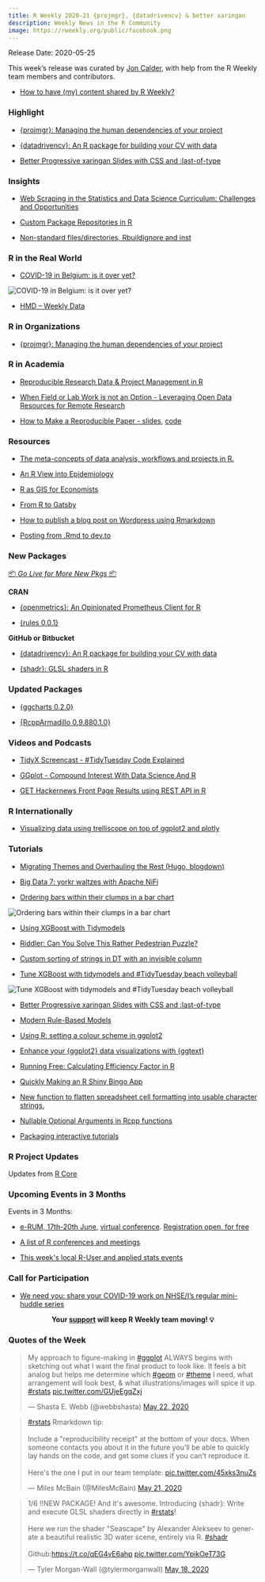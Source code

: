 ```yaml
---
title: R Weekly 2020-21 {projmgr}, {datadrivencv} & better xaringan
description: Weekly News in the R Community
image: https://rweekly.org/public/facebook.png
---
```


Release Date: 2020-05-25

This week’s release was curated by [Jon Calder](https://twitter.com/jonmcalder), with help from the R Weekly team members and contributors.

+ [How to have (my) content shared by R Weekly?](https://github.com/rweekly/rweekly.org#how-to-have-my-content-shared-by-r-weekly)

###  Highlight

+ [{projmgr}: Managing the human dependencies of your project](https://emilyriederer.netlify.app/post/projmgr/)

+ [{datadrivencv}: An R package for building your CV with data](http://nickstrayer.me/datadrivencv/)

+ [Better Progressive xaringan Slides with CSS and :last-of-type](https://www.garrickadenbuie.com/blog/better-progressive-xaringan/)

### Insights

+ [Web Scraping in the Statistics and Data Science Curriculum: Challenges and Opportunities](https://github.com/mdogucu/web-scrape)

+ [Custom Package Repositories in R](https://blog.revolutionanalytics.com/2020/05/custom-package-repositories-in-r.html)

+ [Non-standard files/directories, Rbuildignore and inst](https://blog.r-hub.io/2020/05/20/rbuildignore/)

### R in the Real World

+ [COVID-19 in Belgium: is it over yet?](https://www.statsandr.com/blog/covid-19-in-belgium-is-it-over-yet/)

![COVID-19 in Belgium: is it over yet?](https://raw.githubusercontent.com/rweekly/image/master/2020-05-25/Belgian_Hospitalisations_COVID-19.png)

+ [HMD – Weekly Data](http://ronaldrichman.co.za/2020/05/21/hmd-weekly-data/)

###  R in Organizations

+ [{projmgr}: Managing the human dependencies of your project](https://emilyriederer.netlify.app/post/projmgr/)

###  R in Academia

+ [Reproducible Research Data & Project Management in R](https://annakrystalli.me/rrresearchACCE20/)

+ [When Field or Lab Work is not an Option - Leveraging Open Data Resources for Remote Research](https://ropensci.org/blog/2020/05/19/covid-19-open-data/)

+ [How to Make a Reproducible Paper - slides](https://bit.ly/repro_vid), [code](https://github.com/ablucher/Workshop_ReproduciblePaper)

###  Resources

+ [The meta-concepts of data analysis, workflows and projects in R.](https://github.com/deanmarchiori/analysis-flow)

+ [An R View into Epidemiology](https://rviews.rstudio.com/2020/05/20/some-r-resources-for-epidemiology/)

+ [R as GIS for Economists](https://tmieno2.github.io/R-as-GIS-for-Economists/)

+ [From R to Gatsby](https://www.robertmylesmcdonnell.com/content/posts/rtogatsby/)

+ [How to publish a blog post on Wordpress using Rmarkdown](https://tobiasdienlin.com/2019/03/08/how-to-publish-a-blog-post-on-wordpress-using-rmarkdown/)

+ [Posting from .Rmd to dev.to](https://dev.to/daveparr/posting-from-rmd-to-dev-to-5gld)

###  New Packages

<p class="added-hostname"><a href="https://rweekly.org/live" target="_blank" class="externalLink">📦 <i>Go Live for More New Pkgs</i> 📦</a></p>

**CRAN**

+ [{openmetrics}: An Opinionated Prometheus Client for R](https://unconj.ca/blog/introducing-openmetrics-for-r.html)

+ [{rules 0.0.1}](https://www.tidyverse.org/blog/2020/05/rules-0-0-1/)

**GitHub or Bitbucket**

+ [{datadrivencv}: An R package for building your CV with data](http://nickstrayer.me/datadrivencv/)

+ [{shadr}: GLSL shaders in R](https://github.com/tylermorganwall/shadr)

### Updated Packages

+ [{ggcharts 0.2.0}](https://thomasadventure.blog/posts/ggcharts-0-2-0-is-on-cran/)

+ [{RcppArmadillo 0.9.880.1.0}](http://dirk.eddelbuettel.com/blog/2020/05/17#rcpparmadillo_0.9.880.1.0)

###  Videos and Podcasts

+ [TidyX Screencast - #TidyTuesday Code Explained](https://bit.ly/TidyX_Playlist)

+ [GGplot - Compound Interest With Data Science And R](https://youtu.be/_SNj0KuBYLU)

+ [GET Hackernews Front Page Results using REST API in R](https://www.programmingwithr.com/get-hackernews-front-page-results-using-rest-api-in-r/)

### R Internationally

+ [Visualizing data using trelliscope on top of ggplot2 and plotly](https://statistik-dresden.de/archives/16109)

###  Tutorials

+ [Migrating Themes and Overhauling the Rest (Hugo, blogdown)](https://blog.jemu.name/2020/05/migrating-themes-and-overhauling-the-rest)

+ [Big Data 7: yorkr waltzes with Apache NiFi](https://gigadom.in/2020/05/23/big-data-7-yorkr-waltzes-with-apache-nifi/)

+ [Ordering bars within their clumps in a bar chart](http://freerangestats.info/blog/2020/05/23/ordering-in-bar-charts)

![Ordering bars within their clumps in a bar chart](https://raw.githubusercontent.com/rweekly/image/master/2020-05-25/georgia-confirmed-covid19-cases.png)

+ [Using XGBoost with Tidymodels](https://tychobra.com/posts/2020-05-19-xgboost-with-tidymodels/)

+ [Riddler: Can You Solve This Rather Pedestrian Puzzle?](https://joshuacook.netlify.app/post/riddler-predestrian-question/)

+ [Custom sorting of strings in DT with an invisible column](https://mattherman.info/blog/dt_sort_secondary/)

+ [Tune XGBoost with tidymodels and #TidyTuesday beach volleyball](https://juliasilge.com/blog/xgboost-tune-volleyball/)

![Tune XGBoost with tidymodels and #TidyTuesday beach volleyball](https://raw.githubusercontent.com/rweekly/image/master/2020-05-25/xgboost-tune-volleyball.png)

+ [Better Progressive xaringan Slides with CSS and :last-of-type](https://www.garrickadenbuie.com/blog/better-progressive-xaringan/)

+ [Modern Rule-Based Models](https://rviews.rstudio.com/2020/05/21/modern-rule-based-models/)

+ [Using R: setting a colour scheme in ggplot2](https://onunicornsandgenes.blog/2020/05/17/using-r-setting-a-colour-scheme-in-ggplot2/)

+ [Enhance your {ggplot2} data visualizations with {ggtext}](https://thomasadventure.blog/posts/enhance-ggplot2-with-ggtext/)

+ [Running Free: Calculating Efficiency Factor in R](https://quantixed.org/2020/05/19/running-free-calculating-efficiency-factor-in-r/)

+ [Quickly Making an R Shiny Bingo App](https://www.markhw.com/blog/bingo)

+ [New function to flatten spreadsheet cell formatting into usable character strings.](https://luisdva.github.io/rstats/spreadsheets-mf/)

+ [Nullable Optional Arguments in Rcpp functions](https://gallery.rcpp.org//articles/optional-null-function-arguments/)

+ [Packaging interactive tutorials](https://yabellini.netlify.app/post/packagingtutorials/)

<!--<div class="post-more-begin></div><div class="post-more-end"></div>-->

###  R Project Updates

Updates from [R Core](http://developer.r-project.org/blosxom.cgi/R-devel/NEWS)


###  Upcoming Events in 3 Months

Events in 3 Months:

+ [e-RUM, 17th-20th June](https://2020.erum.io/), [virtual conference](https://2020.erum.io/#erumgoesvirtual). [Registration open, for free](https://www.eventbrite.it/e/e-rum2020-tickets-104546978828)

+ [A list of R conferences and meetings](https://jumpingrivers.github.io/meetingsR/events.html)

+ [This week's local R-User and applied stats events](https://community.rstudio.com/c/irl)


<!-- More past events at [R conferences & meetups](https://conf.rweekly.org). -->

###  Call for Participation

+ [We need you: share your COVID-19 work on NHSE/I’s regular mini-huddle series](https://nhsrcommunity.com/blog/we-need-you-share-your-covid-19-work-on-nhse-is-regular-mini-huddle-series/)

<p class="hide-support added-hostname support-rweekly" style="text-align: center;font-weight: bold;">Your <a class="non-visited externalLink" href="https://www.patreon.com/rweekly" onclick="pas(this)">support</a> will keep R Weekly team moving! 💡</p>

###  Quotes of the Week

<blockquote class="twitter-tweet"><p lang="en" dir="ltr">My approach to figure-making in <a href="https://twitter.com/hashtag/ggplot?src=hash&amp;ref_src=twsrc%5Etfw">#ggplot</a> ALWAYS begins with sketching out what I want the final product to look like. It feels a bit analog but helps me determine which <a href="https://twitter.com/hashtag/geom?src=hash&amp;ref_src=twsrc%5Etfw">#geom</a> or <a href="https://twitter.com/hashtag/theme?src=hash&amp;ref_src=twsrc%5Etfw">#theme</a> I need, what arrangement will look best, &amp; what illustrations/images will spice it up. <a href="https://twitter.com/hashtag/rstats?src=hash&amp;ref_src=twsrc%5Etfw">#rstats</a> <a href="https://t.co/GUjeEgqZxj">pic.twitter.com/GUjeEgqZxj</a></p>&mdash; Shasta E. Webb (@webbshasta) <a href="https://twitter.com/webbshasta/status/1263894431268106241?ref_src=twsrc%5Etfw">May 22, 2020</a></blockquote>

<blockquote class="twitter-tweet"><p lang="en" dir="ltr"><a href="https://twitter.com/hashtag/rstats?src=hash&amp;ref_src=twsrc%5Etfw">#rstats</a> Rmarkdown tip:<br><br>Include a &quot;reproducibility receipt&quot; at the bottom of your docs. When someone contacts you about it in the future you&#39;ll be able to quickly lay hands on the code, and get some clues if you can&#39;t reproduce it.<br><br>Here&#39;s the one I put in our team template: <a href="https://t.co/45xks3nuZs">pic.twitter.com/45xks3nuZs</a></p>&mdash; Miles McBain (@MilesMcBain) <a href="https://twitter.com/MilesMcBain/status/1263272935197782016?ref_src=twsrc%5Etfw">May 21, 2020</a></blockquote>

<blockquote class="twitter-tweet"><p lang="en" dir="ltr">1/6 ‼️NEW PACKAGE! And it&#39;s awesome. Introducing {shadr}: Write and execute GLSL shaders directly in <a href="https://twitter.com/hashtag/rstats?src=hash&amp;ref_src=twsrc%5Etfw">#rstats</a>!<br><br>Here we run the shader &quot;Seascape&quot; by Alexander Alekseev to generate a beautiful realistic 3D water scene, entirely via R. <a href="https://twitter.com/hashtag/shadr?src=hash&amp;ref_src=twsrc%5Etfw">#shadr</a><br><br>Github:<a href="https://t.co/qEG4vE6ahp">https://t.co/qEG4vE6ahp</a> <a href="https://t.co/YpikOeT73G">pic.twitter.com/YpikOeT73G</a></p>&mdash; Tyler Morgan-Wall (@tylermorganwall) <a href="https://twitter.com/tylermorganwall/status/1262378065235193856?ref_src=twsrc%5Etfw">May 18, 2020</a></blockquote>
